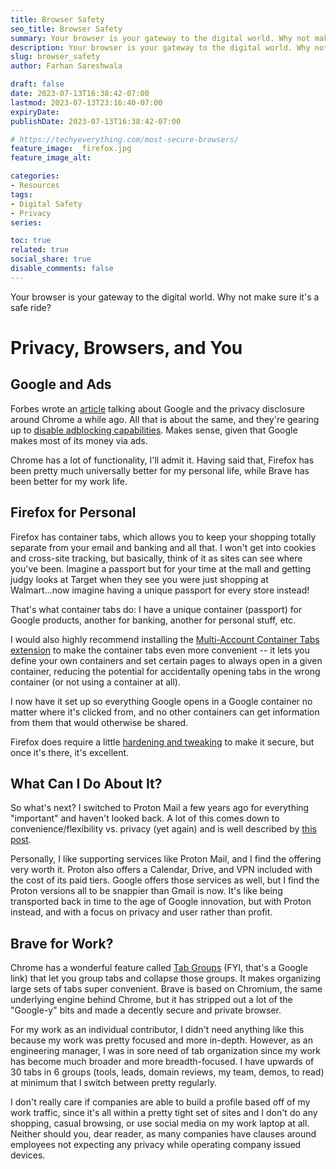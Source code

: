 ```yaml
---
title: Browser Safety
seo_title: Browser Safety
summary: Your browser is your gateway to the digital world. Why not make sure it's a safe ride? 
description: Your browser is your gateway to the digital world. Why not make sure it's a safe ride?
slug: browser_safety
author: Farhan Sareshwala

draft: false
date: 2023-07-13T16:38:42-07:00
lastmod: 2023-07-13T23:16:40-07:00
expiryDate: 
publishDate: 2023-07-13T16:38:42-07:00

# https://techyeverything.com/most-secure-browsers/
feature_image: _firefox.jpg
feature_image_alt: 

categories:
- Resources
tags:
- Digital Safety
- Privacy
series:

toc: true
related: true
social_share: true
disable_comments: false
---
```


Your browser is your gateway to the digital world. Why not make sure it's a safe ride?

# Privacy, Browsers, and You
## Google and Ads
Forbes wrote an [article](https://www.forbes.com/sites/zakdoffman/2021/03/20/stop-using-google-chrome-on-apple-iphone-12-pro-max-ipad-and-macbook-pro/?sh=65845ad94d08) talking about Google and the privacy disclosure around Chrome a while ago. All that is about the same, and they're gearing up to [disable adblocking capabilities](https://tech.co/news/google-chrome-ad-blockers-2023). Makes sense, given that Google makes most of its money via ads. 

Chrome has a lot of functionality, I'll admit it. Having said that, Firefox has been pretty much universally better for my personal life, while Brave has been better for my work life.

## Firefox for Personal
Firefox has container tabs, which allows you to keep your shopping totally separate from your email and banking and all that. I won't get into cookies and cross-site tracking, but basically, think of it as sites can see where you've been. Imagine a passport but for your time at the mall and getting judgy looks at Target when they see you were just shopping at Walmart...now imagine having a unique passport for every store instead! 

That's what container tabs do: I have a unique container (passport) for Google products, another for banking, another for personal stuff, etc.

I would also highly recommend installing the [Multi-Account Container Tabs extension](https://addons.mozilla.org/en-US/firefox/addon/multi-account-containers/) to make the container tabs even more convenient -- it lets you define your own containers and set certain pages to always open in a given container, reducing the potential for accidentally opening tabs in the wrong container (or not using a container at all). 

I now have it set up so everything Google opens in a Google container no matter where it's clicked from, and no other containers can get information from them that would otherwise be shared.

Firefox does require a little [hardening and tweaking](https://informinc.org/internet/how-to-harden-your-firefox-browser-for-security-and-privacy/) to make it secure, but once it's there, it's excellent.

## What Can I Do About It?
So what's next? I switched to Proton Mail a few years ago for everything "important" and haven't looked back. A lot of this comes down to convenience/flexibility vs. privacy (yet again) and is well described by [this post](https://kinsta.com/blog/protonmail-vs-gmail/).

Personally, I like supporting services like Proton Mail, and I find the offering very worth it. Proton also offers a Calendar, Drive, and VPN included with the cost of its paid tiers. Google offers those services as well, but I find the Proton versions all to be snappier than Gmail is now. It's like being transported back in time to the age of Google innovation, but with Proton instead, and with a focus on privacy and user rather than profit.

## Brave for Work?
Chrome has a wonderful feature called [Tab Groups](https://www.blog.google/products/chrome/manage-tabs-with-google-chrome/) (FYI, that's a Google link) that let you group tabs and collapse those groups. It makes organizing large sets of tabs super convenient. Brave is based on Chromium, the same underlying engine behind Chrome, but it has stripped out a lot of the "Google-y" bits and made a decently secure and private browser.

For my work as an individual contributor, I didn't need anything like this because my work was pretty focused and more in-depth. However, as an engineering manager, I was in sore need of tab organization since my work has become much broader and more breadth-focused. I have upwards of 30 tabs in 6 groups (tools, leads, domain reviews, my team, demos, to read) at minimum that I switch between pretty regularly.

I don't really care if companies are able to build a profile based off of my work traffic, since it's all within a pretty tight set of sites and I don't do any shopping, casual browsing, or use social media on my work laptop at all. Neither should you, dear reader, as many companies have clauses around employees not expecting any privacy while operating company issued devices.